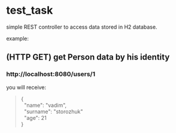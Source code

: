 # test_task

simple REST controller to access data stored in H2 database.

example:

## (HTTP GET) get Person data by his identity
### http://localhost:8080/users/1 
you will receive:
> {<br>
> &nbsp;&nbsp;"name": "vadim",<br>
> &nbsp;&nbsp;"surname": "storozhuk"<br>
> &nbsp;&nbsp;"age": 21<br>
> }
